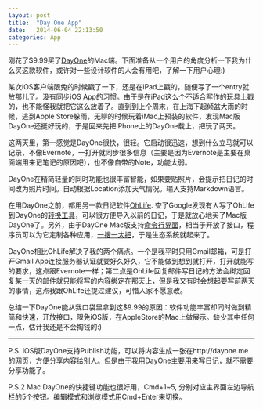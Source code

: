 ```yaml
---
layout: post
title:  "Day One App"
date:   2014-06-04 22:13:50
categories: App
---
```

刚花了$9.99买了[DayOne](http://dayoneapp.com/)的Mac端。下面准备从一个用户的角度分析一下我为什么买这款软件，或许对一些设计软件的人会有用吧，了解一下用户心理:)

某次iOS客户端限免的时候戳了一下，还是在iPad上戳的，随便写了一个entry就放那儿了。没有同步iOS App的习惯。由于是在iPad这么个不适合写作的玩具上戳的，也不能怪我就把它这么放着了。直到到上个周末，在上海下起倾盆大雨的时候，逃到Apple Store躲雨，无聊的时候玩着iMac上预装的软件，发现Mac版DayOne还挺好玩的，于是回来先把iPhone上的DayOne载上，把玩了两天。

这两天里，第一感觉是DayOne很快，很轻。它启动很迅速，想到什么立马就可以记录，不像Evernote，一打开就同步很多信息（主要是因为Evernote是主要在桌面端用来记笔记的原因吧），也不像自带的Note，功能太弱。

DayOne在精简轻量的同时功能也很丰富智能，如果要贴照片，会提示把日记的时间改为照片时间。自动根据Location添加天气情况。输入支持Markdown语言。

在用DayOne之前，都用另一款日记软件[OhLife](www.ohlife.com). 查了Google发现有人写了OhLife到DayOne的[转换工具](http://boonejs.tumblr.com/post/15997927013/moving-from-ohlife-to-day-one)，可以很方便导入以前的日记，于是就放心地买了Mac版DayOne了。另外，由于DayOne Mac版支持[命令行界面](http://dayoneapp.com/tools/cli-man/)，相当于开放了接口，程序员可以为它定制各种应用，[一搜一大把](https://dayone.zendesk.com/hc/en-us/articles/200258954-Day-One-Tools)，于是生态系统就起来了。

DayOne相比OhLife解决了我的两个痛点。一个是我平时只用Gmail邮箱，可是打开Gmail App连接服务器认证就要好久好久，它不能做到想到就打开，打开就能写的要求，这点跟Evernote一样；第二点是OhLife回复邮件写日记的方法会绑定回复某一天的邮件就只能将写的内容绑定在那天上，但是我又有时会想起要写前两天的事情，这点我跟OhLife还提过建议，可惜人家不愿意改。

总结一下DayOne能从我口袋里拿到这$9.99的原因：软件功能丰富却同时做到精简和快速，开放接口，限免iOS版，在AppleStore的Mac上做展示。缺少其中任何一点，估计我还是不会掏钱的:)

---
P.S. iOS版DayOne支持Publish功能，可以将内容生成一张在http://dayone.me 的网页，方便分享内容给别人。但是由于我用DayOne主要用来写日记，就不需要分享功能了。

P.S.2 Mac DayOne的快捷键功能也很好用，Cmd+1~5, 分别对应主界面左边导航栏的5个按钮。编辑模式和浏览模式用Cmd+Enter来切换。
